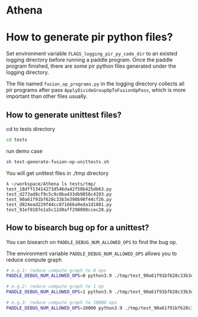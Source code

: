 # Athena

# How to generate pir python files?

Set environment variable `FLAGS_logging_pir_py_code_dir` to an existed logging directory before running a paddle program. Once the paddle program finished, there are some pir python files generated under the logging directory.

The file named `fusion_op_programs.py` in the logging directory collects all pir programs after pass `ApplyDivideGroupOpToFusionOpPass`, which is more important than other files usually.

## How to generate unittest files?

cd to tests directory
```bash
cd tests
```

run demo case
```bash
sh test-generate-fusion-op-unittests.sh
```

You will get unittest files in ./tmp directory
```
λ ~/workspace/Athena ls tests/tmp/
test_18dff13414273d546da42f50b425db63.py  test_d273ad8cf9c5c9c0ba433db9058c4193.py
test_90a61f91bf628c33b3e398b98f44cf26.py  test_d824ead229f44cc871666a9eda1d1881.py
test_91ef0107e1a5c12d9aff298098ccec28.py
```

## How to bisearch bug op for a unittest?

You can bisearch on `PADDLE_DEBUG_NUM_ALLOWED_OPS` to find the bug op.

The environment variable `PADDLE_DEBUG_NUM_ALLOWED_OPS` allows you to reduce compute graph
```bash
# e.g.1: reduce compute graph to 0 ops
PADDLE_DEBUG_NUM_ALLOWED_OPS=0 python3.9 ./tmp/test_90a61f91bf628c33b3e398b98f44cf26.py
```
```bash
# e.g.2: reduce compute graph to 1 op
PADDLE_DEBUG_NUM_ALLOWED_OPS=1 python3.9 ./tmp/test_90a61f91bf628c33b3e398b98f44cf26.py
```
```bash
# e.g.3: reduce compute graph to 10000 ops
PADDLE_DEBUG_NUM_ALLOWED_OPS=10000 python3.9 ./tmp/test_90a61f91bf628c33b3e398b98f44cf26.py
```

